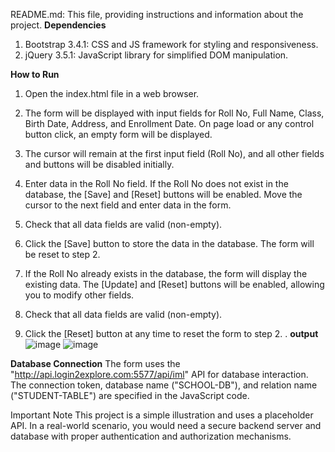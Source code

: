 
README.md: This file, providing instructions and information about the project.
**Dependencies**
1. Bootstrap 3.4.1: CSS and JS framework for styling and responsiveness.
2. jQuery 3.5.1: JavaScript library for simplified DOM manipulation.
 
**How to Run**
1. Open the index.html file in a web browser.

2. The form will be displayed with input fields for Roll No, Full Name, Class, Birth Date, Address, and Enrollment Date. On page load or any control button click, an empty form will be displayed.

3. The cursor will remain at the first input field (Roll No), and all other fields and buttons will be disabled initially.

4. Enter data in the Roll No field. If the Roll No does not exist in the database, the [Save] and [Reset] buttons will be enabled. Move the cursor to the next field and enter data in the form.

5. Check that all data fields are valid (non-empty).

6. Click the [Save] button to store the data in the database. The form will be reset to step 2.

7. If the Roll No already exists in the database, the form will display the existing data. The [Update] and [Reset] buttons will be enabled, allowing you to modify other fields.

8. Check that all data fields are valid (non-empty).

9. Click the [Reset] button at any time to reset the form to step 2.
. **output**
 ![image](https://github.com/coder-84/micro-project/assets/90142563/b15ace34-5822-42c0-8d17-2385f5c9d7ae)
![image](https://github.com/coder-84/micro-project/assets/90142563/91d5568e-c2bb-4b7f-915f-559c0ccdf99f)



**Database Connection**
The form uses the "http://api.login2explore.com:5577/api/iml" API for database interaction. The connection token, database name ("SCHOOL-DB"), and relation name ("STUDENT-TABLE") are specified in the JavaScript code.

Important Note
This project is a simple illustration and uses a placeholder API. In a real-world scenario, you would need a secure backend server and database with proper authentication and authorization mechanisms.
